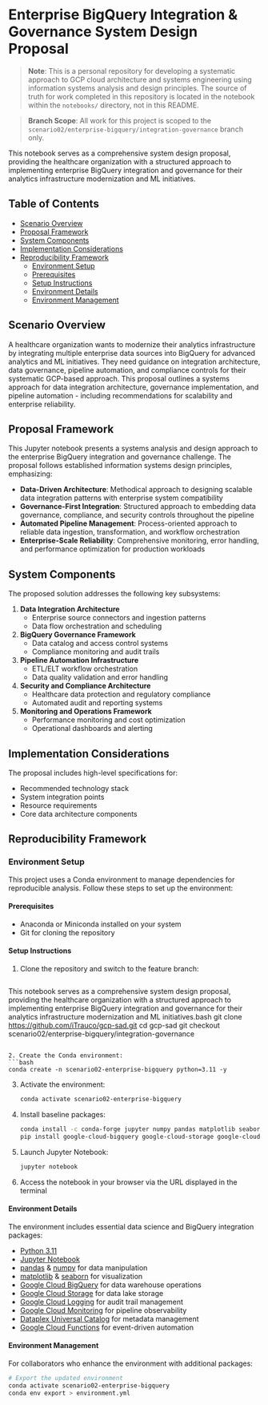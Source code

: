 # Enterprise BigQuery Integration & Governance System Design Proposal

> **Note**: This is a personal repository for developing a systematic approach to GCP cloud architecture and systems engineering using information systems analysis and design principles. The source of truth for work completed in this repository is located in the notebook within the `notebooks/` directory, not in this README.

> **Branch Scope**: All work for this project is scoped to the `scenario02/enterprise-bigquery/integration-governance` branch only.

This notebook serves as a comprehensive system design proposal, providing the healthcare organization with a structured approach to implementing enterprise BigQuery integration and governance for their analytics infrastructure modernization and ML initiatives.

## Table of Contents
- [Scenario Overview](#scenario-overview)
- [Proposal Framework](#proposal-framework)
- [System Components](#system-components)
- [Implementation Considerations](#implementation-considerations)
- [Reproducibility Framework](#reproducibility-framework)
  - [Environment Setup](#environment-setup)
  - [Prerequisites](#prerequisites)
  - [Setup Instructions](#setup-instructions)
  - [Environment Details](#environment-details)
  - [Environment Management](#environment-management)

## Scenario Overview
A healthcare organization wants to modernize their analytics infrastructure by integrating multiple enterprise data sources into BigQuery for advanced analytics and ML initiatives. They need guidance on integration architecture, data governance, pipeline automation, and compliance controls for their systematic GCP-based approach. This proposal outlines a systems approach for data integration architecture, governance implementation, and pipeline automation - including recommendations for scalability and enterprise reliability.

## Proposal Framework
This Jupyter notebook presents a systems analysis and design approach to the enterprise BigQuery integration and governance challenge. The proposal follows established information systems design principles, emphasizing:
- **Data-Driven Architecture**: Methodical approach to designing scalable data integration patterns with enterprise system compatibility
- **Governance-First Integration**: Structured approach to embedding data governance, compliance, and security controls throughout the pipeline
- **Automated Pipeline Management**: Process-oriented approach to reliable data ingestion, transformation, and workflow orchestration
- **Enterprise-Scale Reliability**: Comprehensive monitoring, error handling, and performance optimization for production workloads

## System Components
The proposed solution addresses the following key subsystems:
1. **Data Integration Architecture**
   - Enterprise source connectors and ingestion patterns
   - Data flow orchestration and scheduling
2. **BigQuery Governance Framework**
   - Data catalog and access control systems
   - Compliance monitoring and audit trails
3. **Pipeline Automation Infrastructure**
   - ETL/ELT workflow orchestration
   - Data quality validation and error handling
4. **Security and Compliance Architecture**
   - Healthcare data protection and regulatory compliance
   - Automated audit and reporting systems
5. **Monitoring and Operations Framework**
   - Performance monitoring and cost optimization
   - Operational dashboards and alerting

## Implementation Considerations
The proposal includes high-level specifications for:
- Recommended technology stack
- System integration points
- Resource requirements
- Core data architecture components

## Reproducibility Framework
### Environment Setup

This project uses a Conda environment to manage dependencies for reproducible analysis. Follow these steps to set up the environment:

#### Prerequisites
- Anaconda or Miniconda installed on your system
- Git for cloning the repository

#### Setup Instructions

1. Clone the repository and switch to the feature branch:
   ```

This notebook serves as a comprehensive system design proposal, providing the healthcare organization with a structured approach to implementing enterprise BigQuery integration and governance for their analytics infrastructure modernization and ML initiatives.bash
   git clone https://github.com/iTrauco/gcp-sad.git
   cd gcp-sad
   git checkout scenario02/enterprise-bigquery/integration-governance
   ```

2. Create the Conda environment:
   ```bash
   conda create -n scenario02-enterprise-bigquery python=3.11 -y
   ```

3. Activate the environment:
   ```bash
   conda activate scenario02-enterprise-bigquery
   ```

4. Install baseline packages:
   ```bash
   conda install -c conda-forge jupyter numpy pandas matplotlib seaborn -y
   pip install google-cloud-bigquery google-cloud-storage google-cloud-logging google-cloud-monitoring google-cloud-dataplex google-cloud-functions
   ```

5. Launch Jupyter Notebook:
   ```bash
   jupyter notebook
   ```

6. Access the notebook in your browser via the URL displayed in the terminal

#### Environment Details

The environment includes essential data science and BigQuery integration packages:
- [Python 3.11](https://www.python.org/downloads/release/python-3110/)
- [Jupyter Notebook](https://jupyter.org/documentation)
- [pandas](https://pandas.pydata.org/docs/) & [numpy](https://numpy.org/doc/stable/) for data manipulation
- [matplotlib](https://matplotlib.org/stable/index.html) & [seaborn](https://seaborn.pydata.org/) for visualization
- [Google Cloud BigQuery](https://cloud.google.com/bigquery/docs) for data warehouse operations
- [Google Cloud Storage](https://cloud.google.com/storage/docs) for data lake storage
- [Google Cloud Logging](https://cloud.google.com/logging/docs) for audit trail management
- [Google Cloud Monitoring](https://cloud.google.com/monitoring/docs) for pipeline observability
- [Dataplex Universal Catalog](https://cloud.google.com/dataplex/docs) for metadata management
- [Google Cloud Functions](https://cloud.google.com/functions/docs) for event-driven automation

#### Environment Management

For collaborators who enhance the environment with additional packages:

```bash
# Export the updated environment
conda activate scenario02-enterprise-bigquery
conda env export > environment.yml
```